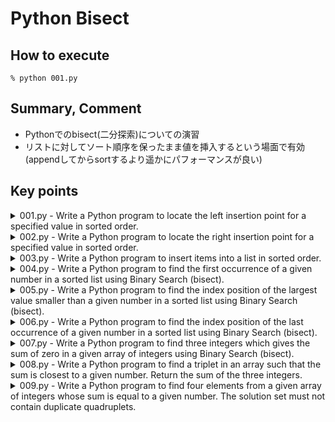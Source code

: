 # Python Bisect

## How to execute

```shell
% python 001.py
```

## Summary, Comment
- Pythonでのbisect(二分探索)についての演習
- リストに対してソート順序を保ったまま値を挿入するという場面で有効 (appendしてからsortするより遥かにパフォーマンスが良い)

## Key points

<details>
<summary>001.py - Write a Python program to locate the left insertion point for a specified value in sorted order.</summary>

- bisect.bisect_leftを使ってソート済リストに対して特定の位置に値を挿入する
- bisect_left(ソート済リスト, 挿入したい値)
- 挿入したい値が存在している場合は左に挿入する
</details>

<details>
<summary>002.py - Write a Python program to locate the right insertion point for a specified value in sorted order.</summary>

- bisect.bisect_rightを使う
</details>

<details>
<summary>003.py - Write a Python program to insert items into a list in sorted order.</summary>

- sortedを使えば同じことができるが、bisect.insortを使う
- insortでは探索を行い挿入までを行う
</details>

<details>
<summary>004.py - Write a Python program to find the first occurrence of a given number in a sorted list using Binary Search (bisect).</summary>

- 挿入位置をleftにすることでその数の中で一番最初に挿入できる箇所を見つけられる
</details>

<details>
<summary>005.py - Write a Python program to find the index position of the largest value smaller than a given number in a sorted list using Binary Search (bisect).</summary>

- bisect_leftが0なら-1を返す
</details>

<details>
<summary>006.py - Write a Python program to find the index position of the last occurrence of a given number in a sorted list using Binary Search (bisect).</summary>

- 004のright版
</details>

<details>
<summary>007.py - Write a Python program to find three integers which gives the sum of zero in a given array of integers using Binary Search (bisect).</summary>

- 以下の3問はかなり面倒 (他に簡単なやり方はあるがbisectを使う制約がある、解答に至るまで長い)
- 与えられたリストの中で3つの数を選び (a, b, c)、その総和が0になる組 (a+b+c=0)を探索する
- itertools.combinationを使えば一応1行で書ける
</details>

<details>
<summary>008.py - Write a Python program to find a triplet in an array such that the sum is closest to a given number. Return the sum of the three integers.</summary>

- 与えられたリストの中で3つの数を選び (a, b, c)、その総和がXになる組 (a+b+c=X)を探索する
- もし存在しない場合はXに最も近い(a, b, c)の組の和を返す
</details>

<details>
<summary>009.py - Write a Python program to find four elements from a given array of integers whose sum is equal to a given number. The solution set must not contain duplicate quadruplets.</summary>

- 与えられたリストの中で4つの数を選び (a, b, c, d)、その総和が0になる組 (a+b+c+d=0)を探索する
- 007の4個版
</details>
